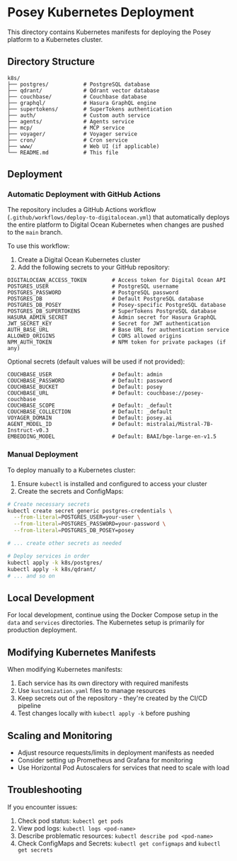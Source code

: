 # Posey Kubernetes Deployment

This directory contains Kubernetes manifests for deploying the Posey platform to a Kubernetes cluster.

## Directory Structure

```
k8s/
├── postgres/           # PostgreSQL database
├── qdrant/             # Qdrant vector database
├── couchbase/          # Couchbase database
├── graphql/            # Hasura GraphQL engine
├── supertokens/        # SuperTokens authentication
├── auth/               # Custom auth service
├── agents/             # Agents service
├── mcp/                # MCP service
├── voyager/            # Voyager service
├── cron/               # Cron service
├── www/                # Web UI (if applicable)
└── README.md           # This file
```

## Deployment

### Automatic Deployment with GitHub Actions

The repository includes a GitHub Actions workflow (`.github/workflows/deploy-to-digitalocean.yml`) that automatically deploys the entire platform to Digital Ocean Kubernetes when changes are pushed to the `main` branch.

To use this workflow:

1. Create a Digital Ocean Kubernetes cluster
2. Add the following secrets to your GitHub repository:

```
DIGITALOCEAN_ACCESS_TOKEN        # Access token for Digital Ocean API
POSTGRES_USER                    # PostgreSQL username
POSTGRES_PASSWORD                # PostgreSQL password
POSTGRES_DB                      # Default PostgreSQL database
POSTGRES_DB_POSEY                # Posey-specific PostgreSQL database
POSTGRES_DB_SUPERTOKENS          # SuperTokens PostgreSQL database
HASURA_ADMIN_SECRET              # Admin secret for Hasura GraphQL
JWT_SECRET_KEY                   # Secret for JWT authentication
AUTH_BASE_URL                    # Base URL for authentication service
ALLOWED_ORIGINS                  # CORS allowed origins
NPM_AUTH_TOKEN                   # NPM token for private packages (if any)
```

Optional secrets (default values will be used if not provided):
```
COUCHBASE_USER                   # Default: admin
COUCHBASE_PASSWORD               # Default: password
COUCHBASE_BUCKET                 # Default: posey
COUCHBASE_URL                    # Default: couchbase://posey-couchbase
COUCHBASE_SCOPE                  # Default: _default
COUCHBASE_COLLECTION             # Default: _default
VOYAGER_DOMAIN                   # Default: posey.ai
AGENT_MODEL_ID                   # Default: mistralai/Mistral-7B-Instruct-v0.3
EMBEDDING_MODEL                  # Default: BAAI/bge-large-en-v1.5
```

### Manual Deployment

To deploy manually to a Kubernetes cluster:

1. Ensure `kubectl` is installed and configured to access your cluster
2. Create the secrets and ConfigMaps:

```bash
# Create necessary secrets
kubectl create secret generic postgres-credentials \
  --from-literal=POSTGRES_USER=your-user \
  --from-literal=POSTGRES_PASSWORD=your-password \
  --from-literal=POSTGRES_DB_POSEY=posey

# ... create other secrets as needed

# Deploy services in order
kubectl apply -k k8s/postgres/
kubectl apply -k k8s/qdrant/
# ... and so on
```

## Local Development

For local development, continue using the Docker Compose setup in the `data` and `services` directories. The Kubernetes setup is primarily for production deployment.

## Modifying Kubernetes Manifests

When modifying Kubernetes manifests:

1. Each service has its own directory with required manifests
2. Use `kustomization.yaml` files to manage resources
3. Keep secrets out of the repository - they're created by the CI/CD pipeline
4. Test changes locally with `kubectl apply -k` before pushing

## Scaling and Monitoring

- Adjust resource requests/limits in deployment manifests as needed
- Consider setting up Prometheus and Grafana for monitoring
- Use Horizontal Pod Autoscalers for services that need to scale with load

## Troubleshooting

If you encounter issues:

1. Check pod status: `kubectl get pods`
2. View pod logs: `kubectl logs <pod-name>`
3. Describe problematic resources: `kubectl describe pod <pod-name>`
4. Check ConfigMaps and Secrets: `kubectl get configmaps` and `kubectl get secrets` 